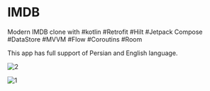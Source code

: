 # IMDB
Modern IMDB clone with #kotlin #Retrofit #Hilt #Jetpack Compose #DataStore #MVVM #Flow #Coroutins #Room

This app has full support of Persian and English language.

![2](https://github.com/farzinAndroid/IMDB/assets/124037241/9be2e5d9-f9a2-435a-892f-b05e216e93c0)


![1](https://github.com/farzinAndroid/IMDB/assets/124037241/bf31d8e2-76e4-4bb2-9838-dc26cc64d28b)


